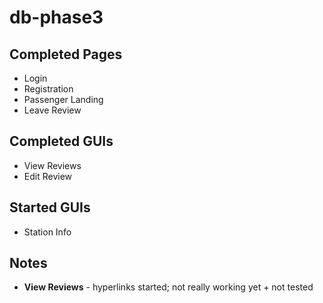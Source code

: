 # db-phase3

## Completed Pages
- Login
- Registration
- Passenger Landing
- Leave Review

## Completed GUIs
- View Reviews
- Edit Review

## Started GUIs
- Station Info

## Notes
- **View Reviews** - hyperlinks started; not really working yet + not tested